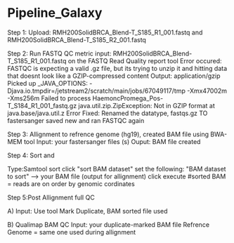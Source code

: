 # Pipeline_Galaxy

Step 1:
Upload: RMH200SolidBRCA_Blend-T_S185_R1_001.fastq and RMH200SolidBRCA_Blend-T_S185_R2_001.fastq

Step 2: Run FASTQ QC metric
input: RMH200SolidBRCA_Blend-T_S185_R1_001.fastq on the FASTQ Read Quality report tool
Error occured: FASTQC is expecting a valid .gz file, but its trying to unzip it and hitting data that doesnt look like a GZIP-compressed content
Output: application/gzip 
        Picked up _JAVA_OPTIONS: -Djava.io.tmpdir=/jetstream2/scratch/main/jobs/67049117/tmp -Xmx47002m -Xms256m
        Failed to process HaemoncPromega_Pos-T_S184_R1_001_fastq.gz
        java.util.zip.ZipException: Not in GZIP format at java.base/java.util.z
Error Fixed: Renamed the datatype, fastqs.gz TO fastersanger
saved new and ran FASTQC again

Step 3: Allignment to refrence genome (hg19), created BAM file using BWA-MEM tool
Input: your fastersanger files (s)
Ouput: BAM file created 

Step 4: Sort and

Type:Samtool sort
click "sort BAM dataset"
set the following: "BAM dataset to sort" --> your BAM file (output for allignment)
click execute 
    #sorted BAM = reads are on order by genomic cordinates

Step 5:Post Allignment full QC 

A) Input: Use tool Mark Duplicate, BAM sorted file used

B) Qualimap BAM QC
Input: your duplicate-marked BAM file
Refrence Genome = same one used during allignment




